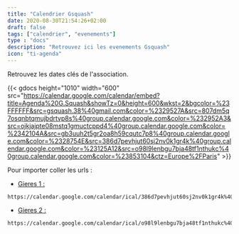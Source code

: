 ```yaml
---
title: "Calendrier Gsquash"
date: 2020-08-30T21:54:26+02:00
draft: false
tags: ["calendrier", "evenements"]
type : "docs"
description: "Retrouvez ici les evenements Gsquash"
icon: "ti-agenda"
---
```


Retrouvez les dates clés de l'association.

{{< gdocs  height="1010"  width="600" src="https://calendar.google.com/calendar/embed?title=Agenda%20G.Squash&showTz=0&height=600&wkst=2&bgcolor=%23FFFFFF&src=gsquash.38%40gmail.com&color=%2329527A&src=807dm5q7osqnbtqmujbdrtvp8s%40group.calendar.google.com&color=%232952A3&src=ojkjajpte08mstq1gmuctcppd4%40group.calendar.google.com&color=%2342104A&src=gb3uuh2t5gr2oa8h59cqutc7p8%40group.calendar.google.com&color=%2328754E&src=386d7pevhjut60sj2nv0k1gr4k%40group.calendar.google.com&color=%23125A12&src=o98l9lenbgu7bja48tf1nthukc%40group.calendar.google.com&color=%23853104&ctz=Europe%2FParis" >}}

Pour importer coller les urls :

- [Gieres 1 :](https://calendar.google.com/calendar/ical/386d7pevhjut60sj2nv0k1gr4k%40group.calendar.google.com/public/basic.ics)

```link
https://calendar.google.com/calendar/ical/386d7pevhjut60sj2nv0k1gr4k%40group.calendar.google.com/public/basic.ics
```

- [Gieres 2 :](https://calendar.google.com/calendar/ical/o98l9lenbgu7bja48tf1nthukc%40group.calendar.google.com/public/basic.ics)

```link
https://calendar.google.com/calendar/ical/o98l9lenbgu7bja48tf1nthukc%40group.calendar.google.com/public/basic.ics
```
